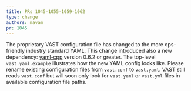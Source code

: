 ```yaml
---
title: PRs 1045-1055-1059-1062
type: change
authors: mavam
pr: 1045
---
```


The proprietary VAST configuration file has changed to the more ops-friendly
industry standard YAML. This change introduced also a new dependency:
[yaml-cpp](https://github.com/jbeder/yaml-cpp) version 0.6.2 or greater. The
top-level `vast.yaml.example` illustrates how the new YAML config looks like.
Please rename existing configuration files from `vast.conf` to `vast.yaml`.
VAST still reads `vast.conf` but will soon only look for `vast.yaml` or
`vast.yml` files in available configuration file paths.
